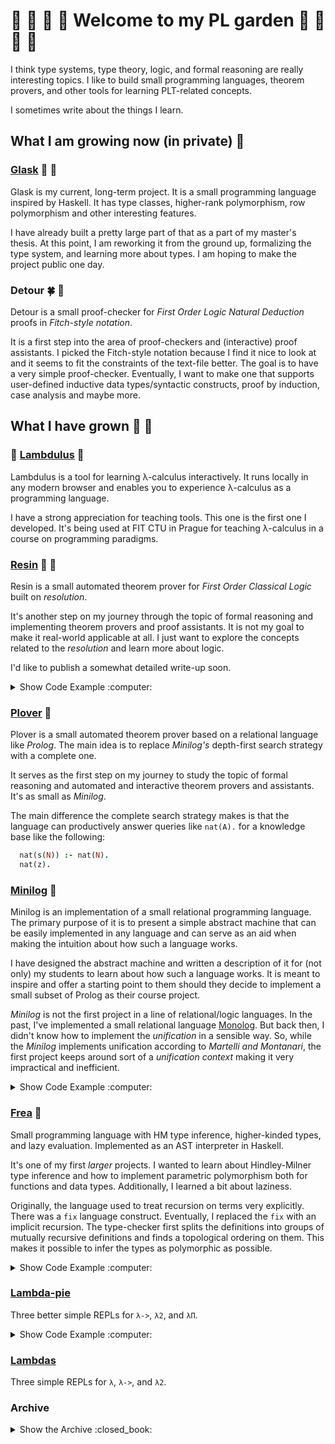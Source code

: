 # :sunflower: :deciduous_tree: :tulip: :blossom: Welcome to my PL garden :rose: :seedling: :hibiscus: :herb:

I think type systems, type theory, logic, and formal reasoning are really interesting topics.
I like to build small programming languages, theorem provers, and other tools for learning PLT-related concepts.

I sometimes write about the things I learn.


## What I am growing now (in private) :seedling:


### [Glask](https://github.com/lambduli/glask) :blossom: :cactus:

Glask is my current, long-term project.
It is a small programming language inspired by Haskell.
It has type classes, higher-rank polymorphism, row polymorphism and other interesting features.

I have already built a pretty large part of that as a part of my master's thesis.
At this point, I am reworking it from the ground up, formalizing the type system, and learning more about types.
I am hoping to make the project public one day.


### Detour :four_leaf_clover: :tulip:

Detour is a small proof-checker for _First Order Logic_ *Natural Deduction* proofs in *Fitch-style notation*.

It is a first step into the area of proof-checkers and (interactive) proof assistants.
I picked the Fitch-style notation because I find it nice to look at and it seems to fit the constraints of the text-file better.
The goal is to have a very simple proof-checker. Eventually, I want to make one that supports user-defined inductive data types/syntactic constructs, proof by induction, case analysis and maybe more.


## What I have grown :herb: :evergreen_tree:

### :school: [Lambdulus](https://github.com/lambdulus/frontend) :evergreen_tree:

Lambdulus is a tool for learning λ-calculus interactively.
It runs locally in any modern browser and enables you to experience λ-calculus as a programming language.

I have a strong appreciation for teaching tools.
This one is the first one I developed.
It's being used at FIT CTU in Prague for teaching λ-calculus in a course on programming paradigms.

<!-- ![Screenshot of the part of the Lambdulus web interface](./imgs/lambdulus-frontend-fact.png) -->


### [Resin](https://github.com/lambduli/resin) :hibiscus: :tulip:

Resin is a small automated theorem prover for _First Order Classical Logic_ built on *resolution*.

It's another step on my journey through the topic of formal reasoning and implementing theorem provers and proof assistants.
It is not my goal to make it real-world applicable at all. I just want to explore the concepts related to the _resolution_ and learn more about logic.

I'd like to publish a somewhat detailed write-up soon.

<details>
  <summary>Show Code Example :computer:</summary>

  ```
  constants: 0 .
  
  axioms: ∀ n Plus(0, n, n)
        , ∀ n m r Plus(n, m, r) ==> Plus(suc(n), m, suc(r))
  
        , ∀ n Times(0, n, 0)
        , ∀ n m r a [Times(n, m, r) ∧ Plus(r, m, a) ==> Times(suc(n), m, a)]
  
        , Fact(0, suc(0))
        , ∀ n pr r [Fact(n, pr) ∧ Times(suc(n), pr, r) ==> Fact(suc(n), r)]
        .
  
  theorem fact-0-is-one: Fact(0, suc(0)) .
  
  theorem fact-one-is-one : Fact(suc(0), suc(0)) .
  
  theorem exists-fact-for-one : ∃ n Fact(n, suc(0)) .
  ```
</details>

### [Plover](https://github.com/lambduli/plover) :rose:

Plover is a small automated theorem prover based on a relational language like *Prolog*.
The main idea is to replace *Minilog's* depth-first search strategy with a complete one.

It serves as the first step on my journey to study the topic of formal reasoning and automated and interactive theorem provers and assistants.
It's as small as _Minilog_.

The main difference the complete search strategy makes is that the language can productively answer queries like `nat(A).` for a knowledge base like the following:

```prolog
  nat(s(N)) :- nat(N).
  nat(z).
```


### [Minilog](https://github.com/lambduli/minilog) :cherry_blossom:

Minilog is an implementation of a small relational programming language.
The primary purpose of it is to present a simple abstract machine that can be easily implemented in any language and can serve as an aid when making the intuition about how such a language works.

I have designed the abstract machine and written a description of it for (not only) my students to learn about how such a language works.
It is meant to inspire and offer a starting point to them should they decide to implement a small subset of Prolog as their course project.

_Minilog_ is not the first project in a line of relational/logic languages.
In the past, I've implemented a small relational language [Monolog](https://github.com/lambduli/monolog).
But back then, I didn't know how to implement the _unification_ in a sensible way.
So, while the _Minilog_ implements unification according to _Martelli and Montanari_,
the first project keeps around sort of a _unification context_ making it very impractical and inefficient.

<details>
  <summary>Show Code Example :computer:</summary>

  ```prolog
  plus(z, N, N).
  plus(s(N), M, s(R)) :- plus(N, M, R).

  times(z, _, z).
  times(s(N), M, A) :- times(N, M, R), plus(R, M, A).

  fact(z, s(z)).
  fact(s(N), R) :- fact(N, PR), times(s(N), PR, R).
  ```
</details>


### [Frea](https://github.com/lambduli/frea) :chestnut:

Small programming language with HM type inference, higher-kinded types, and lazy evaluation.
Implemented as an AST interpreter in Haskell.

It's one of my first _larger_ projects. I wanted to learn about Hindley-Milner type inference and how to implement parametric polymorphism both for functions and data types. Additionally, I learned a bit about laziness.

Originally, the language used to treat recursion on terms very explicitly. There was a `fix` language construct.
Eventually, I replaced the `fix` with an implicit recursion. The type-checker first splits the definitions into groups of mutually recursive definitions and finds a topological ordering on them. This makes it possible to infer the types as polymorphic as possible.

<details>
  <summary>Show Code Example :computer:</summary>
  
  ```haskell
  module Main where

  { data Result a
      = None
      | Some a

  ; let
    { zero n = (n == 0)
    ; dec n = (n - 1)
    ; rec fact n =  if (zero n)
                    then 1
                    else (n * (fact (dec n)))
    } in (Some (fact 5))
  }
  ```
</details>


### [Lambda-pie](https://github.com/lambduli/lambda-pie)

Three better simple REPLs for `λ->`, `λ2`, and `λΠ`.

<details>
  <summary>Show Code Example :computer:</summary>

  ```
  λ-> >> assume (id :: T -> T) (T :: *) (a :: T) (b :: T)
  λ-> >> id a
        (id a) :: T
  λ-> >> id b
        (id b) :: T
  ```
</details>


### [Lambdas](https://github.com/lambduli/lambdas)

Three simple REPLs for `λ`, `λ->`, and `λ2`.


### Archive

<details>
  <summary>Show the Archive :closed_book:</summary>

  <br/>
  All except the last one were done as a semestral project or a course-work during my master's.
  The last one was just a little thing I did while on a voice call with a friend talking about JavaScript.

  #### [Monolog](https://github.com/lambduli/monolog)

  Small logic programming language inspired by Prolog.
  Implemented as an AST interpreter in Ruby.
  
  ```prolog
    plus(z, N, N).
    plus(s(N), M, s(R)) :- plus(N, M, R).
    
    times(z, _, z).
    times(s(N), M, A) :- times(N, M, R), plus(R, M, A).
    
    fact(z, s(z)).
    fact(s(N), R) :- fact(N, PR), times(s(N), PR, R).
  
    :check
  
    fact(s(s(s(s(s(z))))), F)
  ```
  
  #### [SJS](https://github.com/lambduli/sjs)

  A simple toy compiler from a Lisp-inspired programming language targetting JS.
  Implemented as a parser and a trivial code-gen in Scala.
  
  ```lisp
    (define fact (n)
      (if (or (= n 0) (= n 1))
        1
        (* n (fact (- n 1)))
      )
    )
  
    (fact 5)
  ```
  
  
  #### [FeenyML](https://github.com/lambduli/FeenyML)
  
  Interpreter and (incomplete) VM for a small programming language inspired by Feeny and ML.
  
  ```ml
    function fact (num) ->
      if num == 0
      then 1
      else num * fact(num - 1);
  
    fact(5)
  ```
  
  
  #### [DFSM-DSL](https://github.com/lambduli/dfsm-dsl)
  
  JS DSL for implementing Deterministic Finite State Machines using string template literal.

</details>
